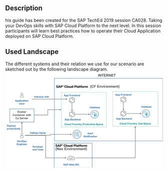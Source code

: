 ## Description
his guide has been created for the SAP TechEd 2019 session CA028. Taking your DevOps skills with SAP Cloud Platform to the next level.
In this session participants will learn best practices how to operate their Cloud Application deployed on SAP Cloud Platform.

## Used Landscape 
The different systems and their relation we use for our scenario are sketched out by the following landscape diagram.
![System Setup](../images/system_setup.png)